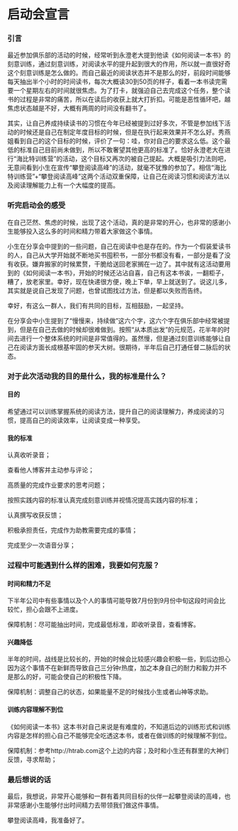 # 启动会宣言

### 引言

最近参加俱乐部的活动的时候，经常听到永澄老大提到他读《如何阅读一本书》的刻意训练，通过刻意训练，对阅读水平的提升起到很大的作用，所以就一直很好奇这个刻意训练是怎么做的。而自己最近的阅读状态并不是那么的好，前段时间能够每天抽出半个小时的时间读书，每次大概读30到50页的样子，看着一本书读完需要一个星期左右的时间就很焦虑。为了打卡，就强迫自己去完成这个任务，整个读书的过程是非常的痛苦，所以在读后的收获上就大打折扣。可能是恶性循环吧，越焦虑状态越是不好，大概有两周的时间没有翻书了。

其实，让自己养成持续读书的习惯在今年已经被提到过好多次，不管是参加线下活动的时候还是自己在制定年度目标的时候，但是在执行起来效果并不怎么好。秀燕姐看到自己的这个目标的时候，评价了一句：哇，你对自己的要求这么低。这个最低的标准自己目前尚未做到，所以不敢奢望其他更高的标准了。恰好永澄老大在进行“海比特训练营”的活动，这个目标又再次的被自己提起。大概是吸引力法则吧，无意间看到小生在宣传“攀登阅读高峰”的活动，就毫不犹豫的参加了。相信“海比特训练营”+“攀登阅读高峰”这两个活动双重保障，让自己在阅读习惯和阅读方法以及阅读理解能力上有一个大幅度的提高。

### 听完启动会的感受

在自己茫然、焦虑的时候，出现了这个活动，真的是非常的开心，也非常的感谢小生能够投入这么多的时间和精力带着大家做这个事情。

小生在分享会中提到的一些问题，自己在阅读中也是存在的。作为一个假装爱读书的人，自己从大学开始就不断地买书囤积书，一部分书都没有看，一部分是看了没有收获。嫌弃搬家的时候累赘，干脆给送回老家搁在一边了。其中就有这活动要用到的《如何阅读一本书》，开始的时候还沾沾自喜，自己有这本书诶，一翻柜子，糟了，放老家里。幸好，现在快递很方便，晚上下单，早上就送到了。说这儿多，其实就是说自己发现了问题，也曾试图找过方法，但是都以失败而告终。

幸好，有这么一群人，我们有共同的目标，互相鼓励，一起坚持。

在分享会中小生提到了“慢慢来，持续做”这六个字，这六个字在俱乐部中经常被提到，但是在自己去做的时候却很难做到。按照“从本质出发”的元规范，花半年的时间去进行一个整体系统的时间是非常值得的。虽然慢，但是通过刻意训练能够让自己在阅读方面长成根基牢固的参天大树。很期待，半年后自己打通任督二脉后的状态。

### 

### 对于此次活动我的目的是什么，我的标准是什么？

#### 目的

希望通过可以训练掌握系统的阅读方法，提升自己的阅读理解力，养成阅读的习惯，提高自己的阅读效率，让阅读变成一种享受。

#### 我的标准

认真收听录音；

查看他人博客并主动参与评论；

高质量的完成作业要求的思考问题；

按照实践内容的标准认真完成刻意训练并视情况提高实践内容的标准；

认真撰写收获反馈；

积极承担责任，完成作为助教需要完成的事情；

完成至少一次语音分享；

### 过程中可能遇到什么样的困难，我要如何克服？

#### 时间和精力不足

下半年公司中有些事情以及个人的事情可能导致7月份到9月份中旬这段时间会比较忙，担心会跟不上进度。

保障机制：尽可能抽出时间，完成最低标准，即收听录音，查看博客。

#### 兴趣降低

半年的时间，战线是比较长的，开始的时候会比较感兴趣会积极一些，到后边担心因为这个事情不在新鲜而导致自己三分钟r热度，加之本身自己的耐力和毅力并不是那么的好，可能会使自己的积极性下降。

保障机制：调整自己的状态，如果能量不足的时候找小生或者山神等求助。

#### 训练内容理解不到位

《如何阅读一本书》这本书对自己来说是有难度的，不知道后边的训练形式和训练内容是怎样的担心自己不能够完全吃透这本书，或者在做训练的时候理解不到位。

保障机制：参考http:\/\/htrab.com这个上边的内容；及时和小生还有群里的大神们反馈，寻求帮助；



### 最后想说的话

最后，我想说，非常开心能够和一群有着共同目标的伙伴一起攀登阅读的高峰，也非常感谢小生能够付出时间精力去带领我们做这件事情。

攀登阅读高峰，我准备好了。



